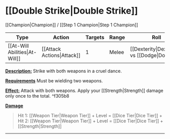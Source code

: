 # [[Double Strike|Double Strike]]
[[Champion|Champion]] / [[Step 1 Champion|Step 1 Champion]]

| Type | Action | Targets | Range | Roll |
| --- | --- | --- | --- | --- |
| [[At-Will Abilities\|At-Will]] | [[Attack Actions\|Attack]] | 1 | Melee | [[Dexterity\|Dexterity]] vs [[Dodge\|Dodge]] |
<u>**Description:**</u>
Strike with both weapons in a cruel dance.

<u>**Requirements**</u> Must be wielding two weapons.

<u>**Effect:**</u> Attack with both weapons. Apply your [[Strength|Strength]] damage only once to the total. ^f305b8


<u>**Damage**</u>
> Hit 1: [[Weapon Tier|Weapon Tier]] + Level = [[Dice Tier|Dice Tier]]
\+
>Hit 2: [[Weapon Tier|Weapon Tier]] + Level = [[Dice Tier|Dice Tier]]
> \+ 
>[[Strength|Strength]]
---